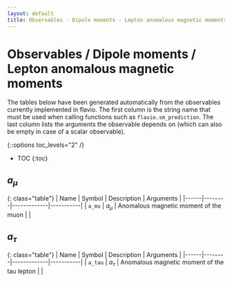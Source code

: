 ```yaml
---
layout: default
title: Observables - Dipole moments - Lepton anomalous magnetic moments
---
```


# Observables / Dipole moments / Lepton anomalous magnetic moments



The tables below have been generated automatically from the observables currently
implemented in flavio. The first column is the string name that must  be used
when calling functions such as `flavio.sm_prediction`. The last column lists
the arguments the observable depends on (which can also be empty in case of
a scalar observable).



{::options toc_levels="2" /}

* TOC
{:toc}

## $a_\mu$

{: class="table"}
| Name | Symbol | Description | Arguments |
|------|--------|-------------|-----------|
| `a_mu` | $a_\mu$ | Anomalous magnetic moment of the muon |  |


## $a_\tau$

{: class="table"}
| Name | Symbol | Description | Arguments |
|------|--------|-------------|-----------|
| `a_tau` | $a_\tau$ | Anomalous magnetic moment of the tau lepton |  |


